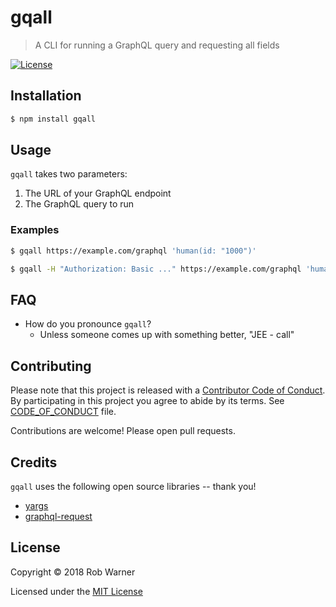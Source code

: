 # gqall

> A CLI for running a GraphQL query and requesting all fields

[![License](https://img.shields.io/npm/l/gqall.svg)](https://github.com/hoop33/gqall/blob/master/package.json)

## Installation

```sh
$ npm install gqall
```

## Usage

`gqall` takes two parameters:

1. The URL of your GraphQL endpoint
2. The GraphQL query to run

### Examples

```sh
$ gqall https://example.com/graphql 'human(id: "1000")'
```

```sh
$ gqall -H "Authorization: Basic ..." https://example.com/graphql 'human(id: "1000")'
```

## FAQ

* How do you pronounce `gqall`?
  * Unless someone comes up with something better, "JEE - call"

## Contributing

Please note that this project is released with a [Contributor Code of Conduct](http://contributor-covenant.org/). By participating in this project you agree to abide by its terms. See [CODE_OF_CONDUCT](CODE_OF_CONDUCT.md) file.

Contributions are welcome! Please open pull requests.

## Credits

`gqall` uses the following open source libraries -- thank you!

* [yargs](http://yargs.js.org/)
* [graphql-request](https://github.com/prisma/graphql-request)

## License

Copyright © 2018 Rob Warner

Licensed under the [MIT License](https://hoop33.mit-license.org/)
